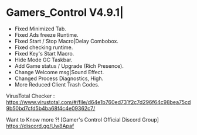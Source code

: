 # Gamers_Control V4.9.1|
- Fixed Minimized Tab.
- Fixed Ads freeze Runtime.
- Fixed Start / Stop Macro|Delay Combobox.
- Fixed checking runtime.
- Fixed Key's Start Macro.
- Hide Mode GC Taskbar.
- Add Game status / Upgrade (Rich Presence).
- Change Welcome msg|Sound Effect.
- Changed Process Diagnostics, High.
- More Reduced Client Trash Codes.

VirusTotal Checker : https://www.virustotal.com/#/file/d64e1b760ed731f2c7d296f64c98bea75cd9b50bd7cfd5b4ba68f4c4e09362c7/

Want to Know more ?! [Gamer's Control Official Discord Group]
https://discord.gg/Uw8Apaf
